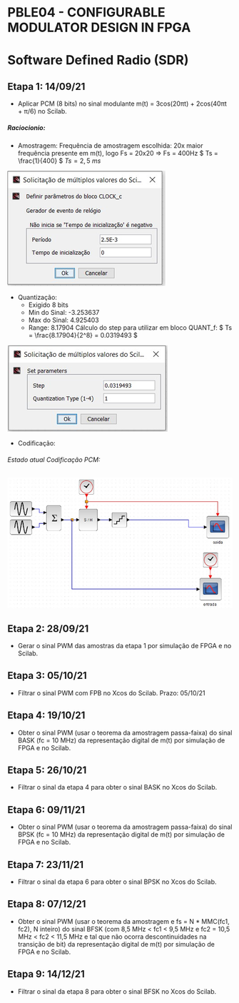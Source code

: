 # PBLE04 - CONFIGURABLE MODULATOR DESIGN IN FPGA
# Software Defined Radio (SDR) #

## Etapa 1: 14/09/21 
- Aplicar PCM (8 bits) no sinal modulante m(t) = 3cos(20πt) + 2cos(40πt + π/6) no Scilab. 
##### Raciocionio:
- Amostragem:
Frequência de amostragem escolhida: 20x maior frequência presente em m(t), logo Fs = 20x20 => Fs = 400Hz
$ Ts = \frac{1}{400} $ 
$Ts = 2,5\ ms$ 

![Amostragem](AMOSTRAGEM_PERIODO.jpg)

- Quantização:
    - Exigido 8 bits
    - Min do Sinal: -3.253637
    - Max do Sinal: 4.925403
    - Range: 8.17904
Cálculo do step para utilizar em bloco QUANT_f:
$ Ts = \frac{8.17904}{2^8} = 0.0319493 $ 

![Quantização](QUANTIZACAO.jpg)

- Codificação:

###### Estado atual Codificação PCM:
![Atual](PCM_ATUAL.jpg)

## Etapa 2: 28/09/21 
- Gerar o sinal PWM das amostras da etapa 1 por simulação de FPGA e no Scilab.
## Etapa 3: 05/10/21 
- Filtrar o sinal PWM com FPB no Xcos do Scilab. Prazo: 05/10/21

## Etapa 4: 19/10/21 
- Obter o sinal PWM (usar o teorema da amostragem passa-faixa) do sinal BASK (fc = 10 MHz) da representação digital de m(t) por simulação de FPGA e no Scilab. 

## Etapa 5: 26/10/21 
- Filtrar o sinal da etapa 4 para obter o sinal BASK no Xcos do Scilab.

## Etapa 6: 09/11/21 
- Obter o sinal PWM (usar o teorema da amostragem passa-faixa) do sinal BPSK (fc = 10 MHz) da representação digital de m(t) por simulação de FPGA e no Scilab. 

## Etapa 7: 23/11/21 
- Filtrar o sinal da etapa 6 para obter o sinal BPSK no Xcos do Scilab. 

## Etapa 8: 07/12/21 
- Obter o sinal PWM (usar o teorema da amostragem e fs = N * MMC(fc1, fc2), N inteiro) do sinal BFSK (com  8,5 MHz < fc1 < 9,5 MHz e fc2 = 10,5 MHz < fc2 < 11,5 MHz e tal que não ocorra descontinuidades na transição de bit) da representação digital de m(t) por simulação de FPGA e no Scilab. 

## Etapa 9: 14/12/21 
- Filtrar o sinal da etapa 8 para obter o sinal BFSK no Xcos do Scilab. 

